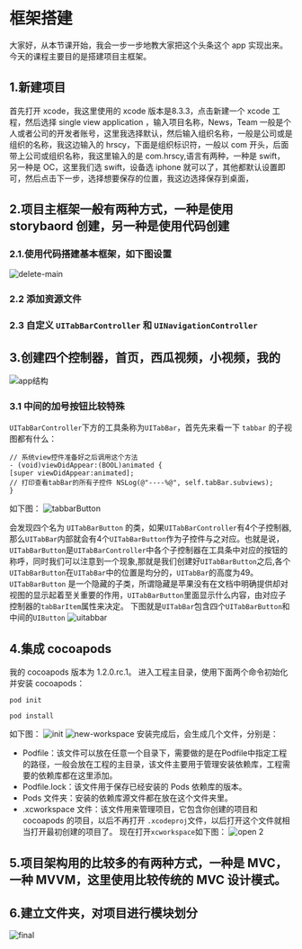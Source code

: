 框架搭建
===

大家好，从本节课开始，我会一步一步地教大家把这个头条这个  app 实现出来。
今天的课程主要目的是搭建项目主框架。

## 1.新建项目
首先打开 xcode，我这里使用的 xcode 版本是8.3.3，点击新建一个 xcode 工程，然后选择 single view application ，输入项目名称，News，Team 一般是个人或者公司的开发者账号，这里我选择默认，然后输入组织名称，一般是公司或是组织的名称，我这边输入的 hrscy，下面是组织标识符，一般以 com 开头，后面带上公司或组织名称，我这里输入的是 com.hrscy,语言有两种，一种是 swift，另一种是 OC，这里我们选 swift，设备选 iphone 就可以了，其他都默认设置即可，然后点击下一步，选择想要保存的位置，我这边选择保存到桌面，

## 2.项目主框架一般有两种方式，一种是使用 storybaord 创建，另一种是使用代码创建
### 2.1.使用代码搭建基本框架，如下图设置

![delete-main](resource/delete-main.png)

### 2.2 添加资源文件

### 2.3 自定义 `UITabBarController` 和 `UINavigationController`

## 3.创建四个控制器，首页，西瓜视频，小视频，我的

![app结构](resource/app%E7%BB%93%E6%9E%84.png)

### 3.1 中间的加号按钮比较特殊
`UITabBarController`下方的工具条称为`UITabBar`，首先先来看一下 `tabbar` 的子视图都有什么：
```
// 系统view控件准备好之后调用这个方法 
- (void)viewDidAppear:(BOOL)animated { 
[super viewDidAppear:animated]; 
// 打印查看tabBar的所有子控件 NSLog(@"----%@", self.tabBar.subviews); 
}
```
如下图：
![tabbarButton](resource/tabbarButton.png)

会发现四个名为 `UITabBarButton` 的类，如果`UITabBarController`有4个子控制器,那么`UITabBar`内部就会有4个`UITabBarButton`作为子控件与之对应。也就是说，`UITabBarButton`是`UITabBarController`中各个子控制器在工具条中对应的按钮的称呼，同时我们可以注意到一个现象,那就是我们创建好`UITabBarButton`之后,各个`UITabBarButton`在`UITabBar`中的位置是均分的，`UITabBar`的高度为49。`UITabBarButton` 是一个隐藏的子类，所谓隐藏是苹果没有在文档中明确提供却对视图的显示起着至关重要的作用，`UITabBarButton`⾥面显⽰什么内容，由对应子控制器的`tabBarItem`属性来决定。
下图就是`UITabBar`包含四个`UITabBarButton`和中间的`UIButton`
![uitabbar](resource/uitabbar.png)

## 4.集成 cocoapods
我的 cocoapods 版本为 1.2.0.rc.1。
进入工程主目录，使用下面两个命令初始化并安装 cocoapods：
```
pod init

pod install
```
如下图：
![init](resource/init.png)
![new-workspace](resource/new-workspace.png)
安装完成后，会生成几个文件，分别是：
- Podfile：该文件可以放在任意一个目录下，需要做的是在Podfile中指定工程的路径，一般会放在工程的主目录，该文件主要用于管理安装依赖库，工程需要的依赖库都在这里添加。
- Podfile.lock：该文件用于保存已经安装的 Pods 依赖库的版本。
- Pods 文件夹：安装的依赖库源文件都在放在这个文件夹里。
- .xcworkspace 文件：该文件用来管理项目，它包含你创建的项目和cocoapods 的项目，以后不再打开 `.xcodeproj`文件，以后打开这个文件就相当打开最初创建的项目了。
  现在打开`xcworkspace`如下图：
  ![open 2](resource/open%202.png)
## 5.项目架构用的比较多的有两种方式，一种是 MVC，一种 MVVM，这里使用比较传统的 MVC 设计模式。
## 6.建立文件夹，对项目进行模块划分

![final](resource/final.png)

